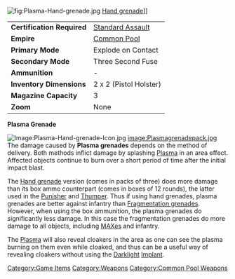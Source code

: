 ![](Plasma-Hand-grenade.jpg "fig:Plasma-Hand-grenade.jpg") [Hand
grenade](Hand_grenade.md)\]\]

|                            |                                                           |
| -------------------------- | --------------------------------------------------------- |
| **Certification Required** | [Standard Assault](../certifications/Standard_Assault.md) |
| **Empire**                 | [Common Pool](../terminology/Common_Pool.md)              |
| **Primary Mode**           | Explode on Contact                                        |
| **Secondary Mode**         | Three Second Fuse                                         |
| **Ammunition**             | \-                                                        |
| **Inventory Dimensions**   | 2 x 2 (Pistol Holster)                                    |
| **Magazine Capacity**      | 3                                                         |
| **Zoom**                   | None                                                      |

**Plasma Grenade**

![Image:Plasma-Hand-grenade-Icon.jpg](Plasma-Hand-grenade-Icon.jpg "fig:Image:Plasma-Hand-grenade-Icon.jpg")
[image:Plasmagrenadepack.jpg](image:Plasmagrenadepack.jpg)
The damage caused by **Plasma grenades** depends on the method of
delivery. Both methods inflict damage by splashing
[Plasma](../Plasma.md) in an area effect. Affected objects continue
to burn over a short period of time after the initial impact blast.

The [Hand grenade](Hand_grenade.md) version (comes in packs of
three) does more damage than its box ammo counterpart (comes in boxes of
12 rounds), the latter used in the [Punisher](Punisher.md) and
[Thumper](Thumper.md). Thus if using hand grenades, plasma
grenades are better against infantry than [Fragmentation
grenades](Fragmentation_grenade.md). However, when using the box
ammunition, the plasma grenades do significantly less damage. In this
case the fragmentation grenades do more damage to all objects, including
[MAXes](../items/Mechanized_Assault_Exo-Suit.md) and infantry.

The [Plasma](../Plasma.md) will also reveal cloakers in the area as
one can see the plasma burning on them even while cloaked, and thus can
be a useful way of revealing cloakers without using the
[Darklight](../implants/Darklight.md) [Implant](../implants/Implants.md).

[Category:Game Items](Category:Game_Items.md)
[Category:Weapons](Category:Weapons.md) [Category:Common Pool
Weapons](Category:Common_Pool_Weapons.md)
